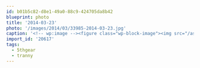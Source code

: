 ```yaml
---
id: b01b5c82-d8e1-49a0-88c9-424705da8b42
blueprint: photo
title: '2014-03-23'
photo: '/images/2014/03/33985-2014-03-23.jpg'
caption: '<!-- wp:image --><figure class="wp-block-image"><img src="/assets/images/2014/03/33985-2014-03-23.jpg" /></figure><!-- /wp:image --><!-- wp:paragraph --><p>Gears. #5thgear #tranny</p><!-- /wp:paragraph -->'
import_id: '20617'
tags:
  - 5thgear
  - tranny
---
```

